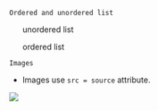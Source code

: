 `Ordered and unordered list`
<ul>unordered list</ul>
<ol>ordered list</ol>

`Images`
- Images use `src = source` attribute. 
<img src="image.jpg"> 
